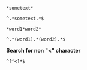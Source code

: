 `*sometext*`
```regexp
^.*sometext.*$
```

`*word1*word2*`
```regexp
^.*(word1).*(word2).*$
```
**Search for non "<" character**
```
^[^<]*$
```
